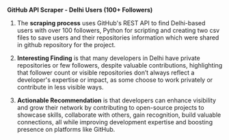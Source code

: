 **GitHub API Scraper - Delhi Users (100+ Followers)**

1) The **scraping process** uses GitHub's REST API to find Delhi-based users with over 100 followers, Python for scripting and creating two csv files to save users and their repositories information which were shared in github repository for the project.
   
2) **Interesting Finding** is that many developers in Delhi have private repositories or few followers, despite valuable contributions, highlighting that follower count or visible repositories don’t always reflect a developer's expertise or impact, as some choose to work privately or contribute in less visible ways.
   
3) **Actionable Recommendation** is that developers can enhance visibility and grow their network by contributing to open-source projects to showcase skills, collaborate with others, gain recognition,  build valuable connections, all while improving development expertise and boosting presence on platforms like GitHub.








